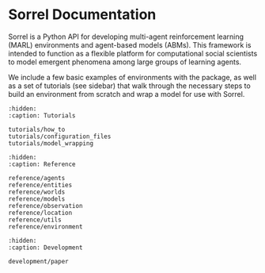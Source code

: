 # Sorrel Documentation

Sorrel is a Python API for developing multi-agent reinforcement learning (MARL) environments and agent-based models (ABMs). This framework is intended to function as a flexible platform for computational social scientists to model emergent phenomena among large groups of learning agents. 

We include a few basic examples of environments with the package, as well as a set of tutorials (see sidebar) that walk through the necessary steps to build an environment from scratch and wrap a model for use with Sorrel.

```{toctree}
:hidden:
:caption: Tutorials

tutorials/how_to
tutorials/configuration_files
tutorials/model_wrapping
```

```{toctree}
:hidden:
:caption: Reference

reference/agents
reference/entities
reference/worlds
reference/models
reference/observation
reference/location
reference/utils
reference/environment
```

```{toctree}
:hidden:
:caption: Development

development/paper
```
